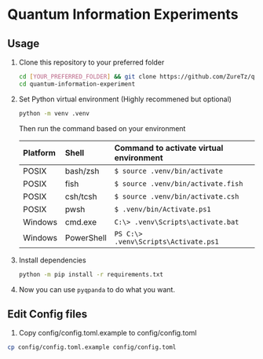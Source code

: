# Quantum Information Experiments

## Usage

1. Clone this repository to your preferred folder

   ```bash
   cd [YOUR_PREFERRED_FOLDER] && git clone https://github.com/ZureTz/quantum-information-experiment.git
   cd quantum-information-experiment
   ```

2. Set Python virtual environment (Highly recommened but optional)

   ```bash
   python -m venv .venv
   ```
   
   Then run the command based on your environment

   | Platform   | Shell                                   | Command to activate virtual environment |
   | :--------- | :-------------------------------------- | :-------------------------------------- |
   | POSIX      | bash/zsh                                | `$ source .venv/bin/activate`   |
   | POSIX			| fish       | `$ source .venv/bin/activate.fish`      |
   | POSIX			| csh/tcsh   | `$ source .venv/bin/activate.csh`       |
   | POSIX			| pwsh       | `$ .venv/bin/Activate.ps1`      |
   | Windows    | cmd.exe                                 | `C:\> .venv\Scripts\activate.bat` |
   | Windows    | PowerShell | `PS C:\> .venv\Scripts\Activate.ps1` |

3. Install dependencies

   ```bash
   python -m pip install -r requirements.txt
   ```

4. Now you can use `pyqpanda` to do what you want.

## Edit Config files

1. Copy config/config.toml.example to config/config.toml
```bash
cp config/config.toml.example config/config.toml
```